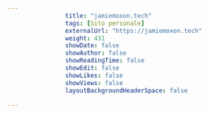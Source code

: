 ---
                title: "jamiemoxon.tech"
                tags: [Sito personale]
                externalUrl: "https://jamiemoxon.tech"
                weight: 431
                showDate: false
                showAuthor: false
                showReadingTime: false
                showEdit: false
                showLikes: false
                showViews: false
                layoutBackgroundHeaderSpace: false
                ---

